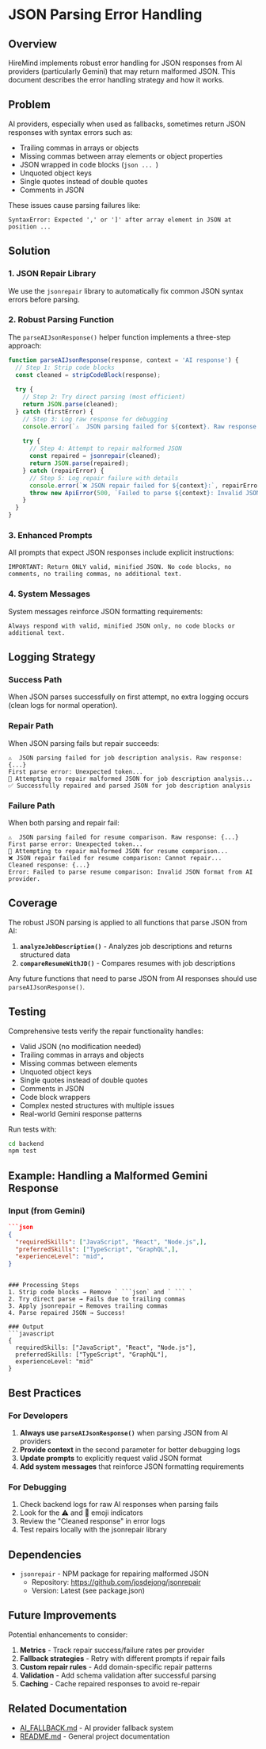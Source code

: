 # JSON Parsing Error Handling

## Overview

HireMind implements robust error handling for JSON responses from AI providers (particularly Gemini) that may return malformed JSON. This document describes the error handling strategy and how it works.

## Problem

AI providers, especially when used as fallbacks, sometimes return JSON responses with syntax errors such as:
- Trailing commas in arrays or objects
- Missing commas between array elements or object properties
- JSON wrapped in code blocks (```json ... ```)
- Unquoted object keys
- Single quotes instead of double quotes
- Comments in JSON

These issues cause parsing failures like:
```
SyntaxError: Expected ',' or ']' after array element in JSON at position ...
```

## Solution

### 1. JSON Repair Library

We use the `jsonrepair` library to automatically fix common JSON syntax errors before parsing.

### 2. Robust Parsing Function

The `parseAIJsonResponse()` helper function implements a three-step approach:

```javascript
function parseAIJsonResponse(response, context = 'AI response') {
  // Step 1: Strip code blocks
  const cleaned = stripCodeBlock(response);
  
  try {
    // Step 2: Try direct parsing (most efficient)
    return JSON.parse(cleaned);
  } catch (firstError) {
    // Step 3: Log raw response for debugging
    console.error(`⚠️  JSON parsing failed for ${context}. Raw response:`, response);
    
    try {
      // Step 4: Attempt to repair malformed JSON
      const repaired = jsonrepair(cleaned);
      return JSON.parse(repaired);
    } catch (repairError) {
      // Step 5: Log repair failure with details
      console.error(`❌ JSON repair failed for ${context}:`, repairError.message);
      throw new ApiError(500, `Failed to parse ${context}: Invalid JSON format from AI provider.`);
    }
  }
}
```

### 3. Enhanced Prompts

All prompts that expect JSON responses include explicit instructions:

```
IMPORTANT: Return ONLY valid, minified JSON. No code blocks, no comments, no trailing commas, no additional text.
```

### 4. System Messages

System messages reinforce JSON formatting requirements:

```
Always respond with valid, minified JSON only, no code blocks or additional text.
```

## Logging Strategy

### Success Path
When JSON parses successfully on first attempt, no extra logging occurs (clean logs for normal operation).

### Repair Path
When JSON parsing fails but repair succeeds:
```
⚠️  JSON parsing failed for job description analysis. Raw response: {...}
First parse error: Unexpected token...
🔧 Attempting to repair malformed JSON for job description analysis...
✅ Successfully repaired and parsed JSON for job description analysis
```

### Failure Path
When both parsing and repair fail:
```
⚠️  JSON parsing failed for resume comparison. Raw response: {...}
First parse error: Unexpected token...
🔧 Attempting to repair malformed JSON for resume comparison...
❌ JSON repair failed for resume comparison: Cannot repair...
Cleaned response: {...}
Error: Failed to parse resume comparison: Invalid JSON format from AI provider.
```

## Coverage

The robust JSON parsing is applied to all functions that parse JSON from AI:

1. **`analyzeJobDescription()`** - Analyzes job descriptions and returns structured data
2. **`compareResumeWithJD()`** - Compares resumes with job descriptions

Any future functions that need to parse JSON from AI responses should use `parseAIJsonResponse()`.

## Testing

Comprehensive tests verify the repair functionality handles:

- Valid JSON (no modification needed)
- Trailing commas in arrays and objects
- Missing commas between elements
- Unquoted object keys
- Single quotes instead of double quotes
- Comments in JSON
- Code block wrappers
- Complex nested structures with multiple issues
- Real-world Gemini response patterns

Run tests with:
```bash
cd backend
npm test
```

## Example: Handling a Malformed Gemini Response

### Input (from Gemini)
```json
```json
{
  "requiredSkills": ["JavaScript", "React", "Node.js",],
  "preferredSkills": ["TypeScript", "GraphQL",],
  "experienceLevel": "mid",
}
```
```

### Processing Steps
1. Strip code blocks → Remove ` ```json` and ` ``` `
2. Try direct parse → Fails due to trailing commas
3. Apply jsonrepair → Removes trailing commas
4. Parse repaired JSON → Success!

### Output
```javascript
{
  requiredSkills: ["JavaScript", "React", "Node.js"],
  preferredSkills: ["TypeScript", "GraphQL"],
  experienceLevel: "mid"
}
```

## Best Practices

### For Developers

1. **Always use `parseAIJsonResponse()`** when parsing JSON from AI providers
2. **Provide context** in the second parameter for better debugging logs
3. **Update prompts** to explicitly request valid JSON format
4. **Add system messages** that reinforce JSON formatting requirements

### For Debugging

1. Check backend logs for raw AI responses when parsing fails
2. Look for the ⚠️ and 🔧 emoji indicators
3. Review the "Cleaned response" in error logs
4. Test repairs locally with the jsonrepair library

## Dependencies

- `jsonrepair` - NPM package for repairing malformed JSON
  - Repository: https://github.com/josdejong/jsonrepair
  - Version: Latest (see package.json)

## Future Improvements

Potential enhancements to consider:

1. **Metrics** - Track repair success/failure rates per provider
2. **Fallback strategies** - Retry with different prompts if repair fails
3. **Custom repair rules** - Add domain-specific repair patterns
4. **Validation** - Add schema validation after successful parsing
5. **Caching** - Cache repaired responses to avoid re-repair

## Related Documentation

- [AI_FALLBACK.md](./AI_FALLBACK.md) - AI provider fallback system
- [README.md](./README.md) - General project documentation

